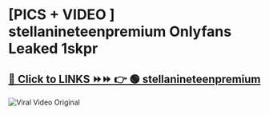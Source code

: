 
 # [PICS + VIDEO ] stellanineteenpremium Onlyfans Leaked 1skpr

## <h2><a href="https://clipsfans.com/stellanineteenpremium&ref=git">🔗 Click to LINKS ⏩⏩ 👉 🟢 stellanineteenpremium </a></h2>

<a href="https://clipsfans.com/stellanineteenpremium&ref=git" rel="nofollow" data-target="animated-image.originalLink"><img src="https://i.ibb.co.com/xMMVF88/686577567.gif" alt="Viral Video Original" style="max-width: 100%; display: inline-block;" data-target="animated-image.originalImage"></a>

